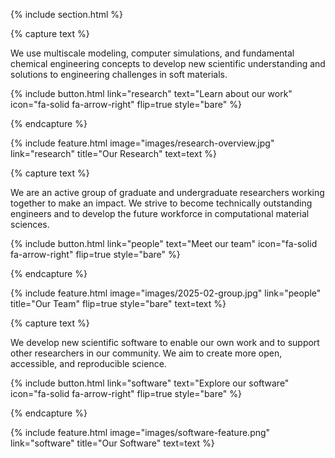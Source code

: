 ---
---

{% include section.html %}

{% capture text %}

We use multiscale modeling, computer simulations, and fundamental chemical
engineering concepts to develop new scientific understanding and solutions
to engineering challenges in soft materials.

{%
  include button.html
  link="research"
  text="Learn about our work"
  icon="fa-solid fa-arrow-right"
  flip=true
  style="bare"
%}

{% endcapture %}

{%
  include feature.html
  image="images/research-overview.jpg"
  link="research"
  title="Our Research"
  text=text
%}

{% capture text %}

We are an active group of graduate and undergraduate researchers working together 
to make an impact. We strive to become technically outstanding engineers and to 
develop the future workforce in computational material sciences.

{%
  include button.html
  link="people"
  text="Meet our team"
  icon="fa-solid fa-arrow-right"
  flip=true
  style="bare"
%}

{% endcapture %}

{%
  include feature.html
  image="images/2025-02-group.jpg"
  link="people"
  title="Our Team"
  flip=true
  style="bare"
  text=text
%}

{% capture text %}

We develop new scientific software to enable our own work and to support other
researchers in our community. We aim to create more open, accessible, and
reproducible science.

{%
  include button.html
  link="software"
  text="Explore our software"
  icon="fa-solid fa-arrow-right"
  flip=true
  style="bare"
%}

{% endcapture %}

{%
  include feature.html
  image="images/software-feature.png"
  link="software"
  title="Our Software"
  text=text
%}
